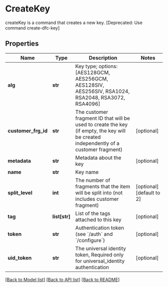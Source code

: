 # CreateKey

createKey is a command that creates a new key. [Deprecated: Use command create-dfc-key]
## Properties
Name | Type | Description | Notes
------------ | ------------- | ------------- | -------------
**alg** | **str** | Key type; options: [AES128GCM, AES256GCM, AES128SIV, AES256SIV, RSA1024, RSA2048, RSA3072, RSA4096] | 
**customer_frg_id** | **str** | The customer fragment ID that will be used to create the key (if empty, the key will be created independently of a customer fragment) | [optional] 
**metadata** | **str** | Metadata about the key | [optional] 
**name** | **str** | Key name | 
**split_level** | **int** | The number of fragments that the item will be split into (not includes customer fragment) | [optional] [default to 2]
**tag** | **list[str]** | List of the tags attached to this key | [optional] 
**token** | **str** | Authentication token (see &#x60;/auth&#x60; and &#x60;/configure&#x60;) | [optional] 
**uid_token** | **str** | The universal identity token, Required only for universal_identity authentication | [optional] 

[[Back to Model list]](../README.md#documentation-for-models) [[Back to API list]](../README.md#documentation-for-api-endpoints) [[Back to README]](../README.md)


